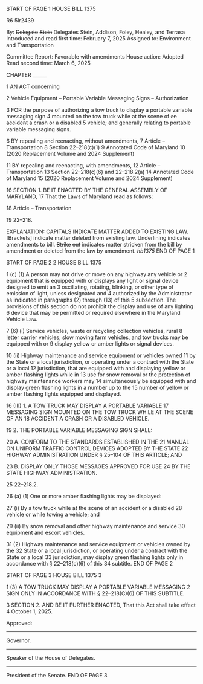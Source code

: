 START OF PAGE 1
HOUSE BILL 1375

R6 5lr2439

By: ~~Delegate~~ ~~Stein~~ Delegates Stein, Addison, Foley, Healey, and Terrasa
Introduced and read first time: February 7, 2025
Assigned to: Environment and Transportation

Committee Report: Favorable with amendments
House action: Adopted
Read second time: March 6, 2025

CHAPTER ______

1 AN ACT concerning

2 Vehicle Equipment – Portable Variable Messaging Signs – Authorization

3 FOR the purpose of authorizing a tow truck to display a portable variable messaging sign
4 mounted on the tow truck while at the scene of ~~an~~ ~~accident~~ a crash or a disabled
5 vehicle; and generally relating to portable variable messaging signs.

6 BY repealing and reenacting, without amendments,
7 Article – Transportation
8 Section 22–218(c)(1)
9 Annotated Code of Maryland
10 (2020 Replacement Volume and 2024 Supplement)

11 BY repealing and reenacting, with amendments,
12 Article – Transportation
13 Section 22–218(c)(6) and 22–218.2(a)
14 Annotated Code of Maryland
15 (2020 Replacement Volume and 2024 Supplement)

16 SECTION 1. BE IT ENACTED BY THE GENERAL ASSEMBLY OF MARYLAND,
17 That the Laws of Maryland read as follows:

18 Article – Transportation

19 22–218.

EXPLANATION: CAPITALS INDICATE MATTER ADDED TO EXISTING LAW.
[Brackets] indicate matter deleted from existing law.
Underlining indicates amendments to bill.
~~Strike~~ ~~out~~ indicates matter stricken from the bill by amendment or deleted from the law by
amendment. *hb1375*
END OF PAGE 1

START OF PAGE 2
2 HOUSE BILL 1375

1 (c) (1) A person may not drive or move on any highway any vehicle or
2 equipment that is equipped with or displays any light or signal device designed to emit an
3 oscillating, rotating, blinking, or other type of emission of light, unless designated and
4 authorized by the Administrator as indicated in paragraphs (2) through (13) of this
5 subsection. The provisions of this section do not prohibit the display and use of any lighting
6 device that may be permitted or required elsewhere in the Maryland Vehicle Law.

7 (6) (i) Service vehicles, waste or recycling collection vehicles, rural
8 letter carrier vehicles, slow moving farm vehicles, and tow trucks may be equipped with or
9 display yellow or amber lights or signal devices.

10 (ii) Highway maintenance and service equipment or vehicles owned
11 by the State or a local jurisdiction, or operating under a contract with the State or a local
12 jurisdiction, that are equipped with and displaying yellow or amber flashing lights while in
13 use for snow removal or the protection of highway maintenance workers may
14 simultaneously be equipped with and display green flashing lights in a number up to the
15 number of yellow or amber flashing lights equipped and displayed.

16 (III) 1. A TOW TRUCK MAY DISPLAY A PORTABLE VARIABLE
17 MESSAGING SIGN MOUNTED ON THE TOW TRUCK WHILE AT THE SCENE OF AN
18 ACCIDENT A CRASH OR A DISABLED VEHICLE.

19 2. THE PORTABLE VARIABLE MESSAGING SIGN SHALL:

20 A. CONFORM TO THE STANDARDS ESTABLISHED IN THE
21 MANUAL ON UNIFORM TRAFFIC CONTROL DEVICES ADOPTED BY THE STATE
22 HIGHWAY ADMINISTRATION UNDER § 25–104 OF THIS ARTICLE; AND

23 B. DISPLAY ONLY THOSE MESSAGES APPROVED FOR USE
24 BY THE STATE HIGHWAY ADMINISTRATION.

25 22–218.2.

26 (a) (1) One or more amber flashing lights may be displayed:

27 (i) By a tow truck while at the scene of an accident or a disabled
28 vehicle or while towing a vehicle; and

29 (ii) By snow removal and other highway maintenance and service
30 equipment and escort vehicles.

31 (2) Highway maintenance and service equipment or vehicles owned by the
32 State or a local jurisdiction, or operating under a contract with the State or a local
33 jurisdiction, may display green flashing lights only in accordance with § 22–218(c)(6) of this
34 subtitle.
END OF PAGE 2

START OF PAGE 3
HOUSE BILL 1375 3

1 (3) A TOW TRUCK MAY DISPLAY A PORTABLE VARIABLE MESSAGING
2 SIGN ONLY IN ACCORDANCE WITH § 22–218(C)(6) OF THIS SUBTITLE.

3 SECTION 2. AND BE IT FURTHER ENACTED, That this Act shall take effect
4 October 1, 2025.

Approved:

________________________________________________________________________________
Governor.

________________________________________________________________________________
Speaker of the House of Delegates.

________________________________________________________________________________
President of the Senate.
END OF PAGE 3